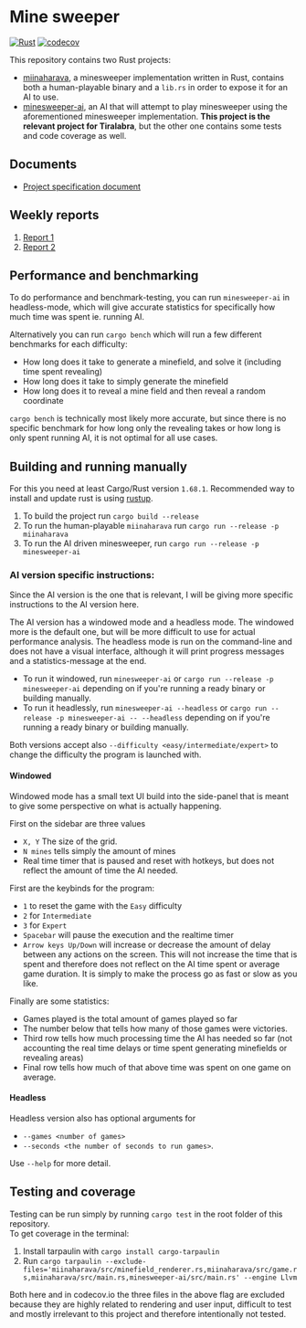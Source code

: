 
# Mine sweeper

[![Rust](https://github.com/sofiak-hel/minesweeper/actions/workflows/rust.yml/badge.svg)](https://github.com/sofiak-hel/minesweeper/actions/workflows/rust.yml)
[![codecov](https://codecov.io/gh/sofiak-hel/minesweeper/branch/main/graph/badge.svg?token=LK0NOTUKGI)](https://codecov.io/gh/sofiak-hel/minesweeper)

This repository contains two Rust projects:  
  - [miinaharava](./miinaharava/), a minesweeper implementation written in Rust, contains both a human-playable binary and a `lib.rs` in order to expose it for an AI to use.  
  - [minesweeper-ai](./minesweeper-ai/), an AI that will attempt to play minesweeper using the aforementioned minesweeper implementation. **This project is the relevant project for Tiralabra**, but the other one contains some tests and code coverage as well.

## Documents
- [Project specification document](./documentation/projectspecification.md)

## Weekly reports
1. [Report 1](./weeklyreports/weeklyreport1.md)
2. [Report 2](./weeklyreports/weeklyreport2.md)

## Performance and benchmarking
To do performance and benchmark-testing, you can run `minesweeper-ai` in
headless-mode, which will give accurate statistics for specifically how much
time was spent ie. running AI.

Alternatively you can run `cargo bench` which will run a few different
benchmarks for each difficulty:
- How long does it take to generate a minefield, and solve it (including time
  spent revealing)
- How long does it take to simply generate the minefield
- How long does it to reveal a mine field and then reveal a random coordinate

`cargo bench` is technically most likely more accurate, but since there is no
specific benchmark for how long only the revealing takes or how long is only
spent running AI, it is not optimal for all use cases.

## Building and running manually
For this you need at least Cargo/Rust version `1.68.1`. Recommended way to
install and update rust is using [rustup](https://rustup.rs/).

1. To build the project run `cargo build --release`
2. To run the human-playable `miinaharava` run `cargo run --release -p miinaharava`
3. To run the AI driven minesweeper, run `cargo run --release -p minesweeper-ai`

### AI version specific instructions:
Since the AI version is the one that is relevant, I will be giving more specific
instructions to the AI version here.

The AI version has a windowed mode and a headless mode. The windowed more is the
default one, but will be more difficult to use for actual performance analysis.
The headless mode is run on the command-line and does not have a visual
interface, although it will print progress messages and a statistics-message at
the end.

- To run it windowed, run `minesweeper-ai` or `cargo run --release -p
minesweeper-ai` depending on if you're running a ready binary or building manually.
- To run it headlessly, run `minesweeper-ai --headless` or `cargo run --release -p
minesweeper-ai -- --headless` depending on if you're running a ready binary or building manually.

Both versions accept also `--difficulty <easy/intermediate/expert>` to change
the difficulty the program is launched with.

#### Windowed
Windowed mode has a small text UI build into the side-panel that is meant to
give some perspective on what is actually happening.

First on the sidebar are three values
- `X, Y` The size of the grid.
- `N mines` tells simply the amount of mines
- Real time timer that is paused and reset with hotkeys, but does not reflect
  the amount of time the AI needed.

First are the keybinds for the program:
- `1` to reset the game with the `Easy` difficulty
- `2` for `Intermediate`
- `3` for `Expert`
- `Spacebar` will pause the execution and the realtime timer
- `Arrow keys Up/Down` will increase or decrease the amount of delay between any
  actions on the screen. This will not increase the time that is spent and
  therefore does not reflect on the AI time spent or average game duration. It
  is simply to make the process go as fast or slow as you like.

Finally are some statistics:
- Games played is the total amount of games played so far
- The number below that tells how many of those games were victories.
- Third row tells how much processing time the AI has needed so far (not
  accounting the real time delays or time spent generating minefields or
  revealing areas)
- Final row tells how much of that above time was spent on one game on average.

#### Headless

Headless version also has optional arguments for
- `--games <number of games>` 
- `--seconds <the number of seconds to run games>`.

Use `--help` for more detail.

## Testing and coverage
Testing can be run simply by running `cargo test` in the root folder of this
repository.  
To get coverage in the terminal:
1. Install tarpaulin with `cargo install cargo-tarpaulin`
2. Run `cargo tarpaulin --exclude-files='miinaharava/src/minefield_renderer.rs,miinaharava/src/game.rs,miinaharava/src/main.rs,minesweeper-ai/src/main.rs' --engine Llvm`

Both here and in codecov.io the three files in the above flag are excluded
because they are highly related to rendering and user input, difficult to test
and mostly irrelevant to this project and therefore intentionally not tested.
